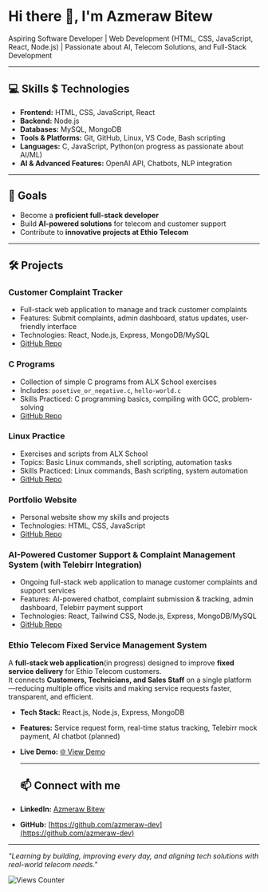 # Hi there 👋, I'm Azmeraw Bitew

Aspiring Software Developer | Web Development (HTML, CSS, JavaScript, React, Node.js) | Passionate about AI, Telecom Solutions, and Full-Stack Development

---

## 💻 Skills $ Technologies
- **Frontend:** HTML, CSS, JavaScript, React  
- **Backend:** Node.js 
- **Databases:** MySQL, MongoDB  
- **Tools & Platforms:** Git, GitHub, Linux, VS Code, Bash scripting  
- **Languages:** C, JavaScript, Python(on progress as passionate about AI/ML)
- **AI & Advanced Features:**  OpenAI API, Chatbots, NLP integration  

---

## 🎯 Goals
- Become a **proficient full-stack developer**  
- Build **AI-powered solutions** for telecom and customer support  
- Contribute to **innovative projects at Ethio Telecom**
  
---

## 🛠 Projects

### **Customer Complaint Tracker**
- Full-stack web application to manage and track customer complaints  
- Features: Submit complaints, admin dashboard, status updates, user-friendly interface  
- Technologies: React, Node.js, Express, MongoDB/MySQL  
- [GitHub Repo](https://azmeraw-dev.github.io/customer-complaint-tracker/)

### **C Programs**
- Collection of simple C programs from ALX School exercises  
- Includes: `posetive_or_negative.c`, `hello-world.c`  
- Skills Practiced: C programming basics, compiling with GCC, problem-solving  
- [GitHub Repo](https://github.com/azmeraw-dev/c-programs)

### **Linux Practice**
- Exercises and scripts from ALX School  
- Topics: Basic Linux commands, shell scripting, automation tasks  
- Skills Practiced: Linux commands, Bash scripting, system automation  
- [GitHub Repo](https://github.com/azmeraw-dev/linux-practice)

### **Portfolio Website**
- Personal website show my skills and projects
- Technologies: HTML, CSS, JavaScript  
- [GitHub Repo](https://azmeraw-dev.github.io/my-modern-portfolio/)
  
### **AI-Powered Customer Support & Complaint Management System (with Telebirr Integration)**
- Ongoing full-stack web application to manage customer complaints and support services
- Features: AI-powered chatbot, complaint submission & tracking, admin dashboard, Telebirr payment support
- Technologies: React, Tailwind CSS, Node.js, Express, MongoDB/MySQL
- [GitHub Repo](https://ai-support-frontend.vercel.app/)

### **Ethio Telecom Fixed Service Management System**
A **full-stack web application**(in progress) designed to improve **fixed service delivery** for Ethio Telecom customers.  
It connects **Customers, Technicians, and Sales Staff** on a single platform —reducing multiple office visits and making service requests faster, transparent, and efficient.  
 - **Tech Stack:** React.js, Node.js, Express, MongoDB  
- **Features:** Service request form, real-time status tracking, Telebirr mock payment, AI chatbot (planned)  
- **Live Demo:** [🌐 View Demo](https://fixed-service-app-frontend.vercel.app)

  ---

  ## 📫 Connect with me
- **LinkedIn:** [Azmeraw Bitew](https://www.linkedin.com/in/azmeraw-bitew-6315b9253)
- **GitHub:** [https://github.com/azmeraw-dev](https://github.com/azmeraw-dev)

---

  *"Learning by building, improving every day, and aligning tech solutions with real-world telecom needs."*

![Views Counter](https://views-counter.vercel.app/badge?pageId=https%3A%2F%2Fgithub%2Ecom%2Fazmeraw-dev%2Fazmeraw-dev&leftColor=000000&rightColor=0adb3f&type=total&label=Viewers&style=none)



